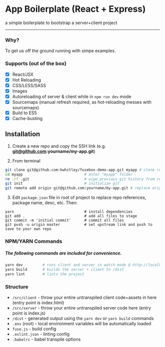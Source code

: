 # App Boilerplate (React + Express)
a simple boilerplate to bootstrap a server+client project

---

### Why?
To get us off the ground running with simpe examples.

### Supports (out of the box)
- [x] React/JSX
- [x] Hot Reloading
- [x] CSS/LESS/SASS
- [x] Images
- [x] Autoreloading of server & client while in `npm run dev` mode
- [x] Sourcemaps (manual refresh required, as hot-reloading messes with sourcemaps)
- [x] Build to ES5
- [x] Cache-busting

## Installation
1. Create a new repo and copy the SSH link (e.g. **git@github.com:yourname/my-app.git**)

2. From terminal
```bash
git clone git@github.com:kwhitley/fusebox-demo-app.git myapp # clone repo to "myapp" folder
cd myapp                            # enter "myapp" folder
rm -rf .git                         # wipe previous git history from repo
git init                            # initialize git
git remote add origin git@github.com:yourname/my-app.git # replace origin reference with your own
```

3. Edit `package.json` file in root of project to replace repo references, package name, desc, etc.  Then:
```
yarn                                # install dependencies
git add .                           # add all files to stage
git commit -m 'initial commit'      # commit all files
git push -u origin master           # set upstream link and push to save to your own repo
```

### NPM/YARN Commands
##### The following commands are included for convenience.

```bash
yarn dev         # runs client and server in watch mode @ http://localhost:3000
yarn build       # builds the server + client to /dist
yarn lint        # lints the project
```

### Structure
- `/src/client` - throw your entire untranspiled client code+assets in here (entry point is index.html)
- `/src/server` - throw your entire untranspiled server code here (entry point is index.js)
- `/dist` - generated output using the `yarn dev` or `yarn build` commands
- `.env` (root) - local environment variables will be automatically loaded
- `fuse.js` - build config
- `.eslint.json` - linting config
- `.babelrc` - babel transpile options

